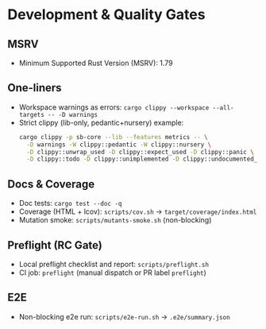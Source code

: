 # Development & Quality Gates

## MSRV
- Minimum Supported Rust Version (MSRV): 1.79

## One-liners
- Workspace warnings as errors: `cargo clippy --workspace --all-targets -- -D warnings`
- Strict clippy (lib-only, pedantic+nursery) example:
  ```bash
  cargo clippy -p sb-core --lib --features metrics -- \
    -D warnings -W clippy::pedantic -W clippy::nursery \
    -D clippy::unwrap_used -D clippy::expect_used -D clippy::panic \
    -D clippy::todo -D clippy::unimplemented -D clippy::undocumented_unsafe_blocks -D dead_code
  ```

## Docs & Coverage
- Doc tests: `cargo test --doc -q`
- Coverage (HTML + lcov): `scripts/cov.sh` → `target/coverage/index.html`
- Mutation smoke: `scripts/mutants-smoke.sh` (non-blocking)

## Preflight (RC Gate)
- Local preflight checklist and report: `scripts/preflight.sh`
- CI job: `preflight` (manual dispatch or PR label `preflight`)

## E2E
- Non-blocking e2e run: `scripts/e2e-run.sh` → `.e2e/summary.json`


